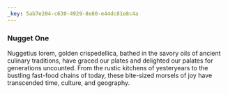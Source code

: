 ```yaml
---
_key: 5ab7e204-c630-4929-8e80-e44dc81e8c4a
---
```


### Nugget One

Nuggetius lorem, golden crispedellica, bathed in the savory oils of ancient culinary traditions, have graced our plates and delighted our palates for generations uncounted. From the rustic kitchens of yesteryears to the bustling fast-food chains of today, these bite-sized morsels of joy have transcended time, culture, and geography.
